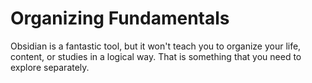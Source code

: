 # Organizing Fundamentals

Obsidian is a fantastic tool, but it won't teach you to organize your life, content, or studies in a logical way. That is something that you need to explore separately. 
